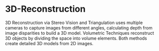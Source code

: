 # 3D-Reconstruction
3D Reconstruction via Stereo Vision and Triangulation uses multiple cameras to capture images from different angles, calculating depth from image disparities to build a 3D model. Volumetric Techniques reconstruct 3D objects by dividing the space into volume elements. Both methods create detailed 3D models from 2D images.
